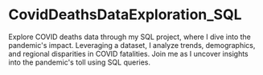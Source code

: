 # CovidDeathsDataExploration_SQL
Explore COVID deaths data through my SQL project, where I dive into the pandemic's impact. Leveraging a dataset, I analyze trends, demographics, and regional disparities in COVID fatalities. Join me as I uncover insights into the pandemic's toll using SQL queries.
